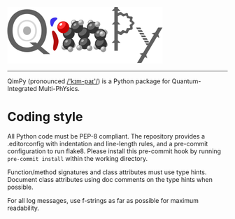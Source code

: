 ![QimPy](docs/qimpy.svg)

---

QimPy (pronounced [/'kɪm-paɪ'/](https://en.wikipedia.org/wiki/Help:IPA/English))
is a Python package for Quantum-Integrated Multi-PhYsics.

# Coding style

All Python code must be PEP-8 compliant.
The repository provides a .editorconfig with indentation and line-length rules,
and a pre-commit configuration to run flake8.
Please install this pre-commit hook by running `pre-commit install`
within the working directory.

Function/method signatures and class attributes must use type hints.
Document class attributes using doc comments on the type hints when possible.

For all log messages, use f-strings as far as possible for maximum readability.
